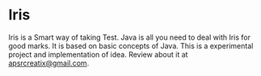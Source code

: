 # Iris

Iris is a Smart way of taking Test. 
Java is all you need to deal with Iris for good marks.
It is based on basic concepts of Java.
This is a experimental project and implementation of idea.
Review about it at apsrcreatix@gmail.com.
